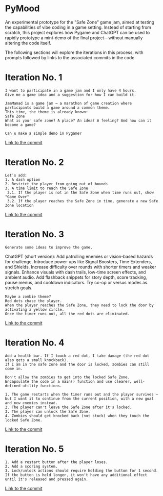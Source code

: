 # PyMood
An experimental prototype for the "Safe Zone" game jam, aimed at testing the capabilities of vibe coding in a game setting. Instead of starting from scratch, this project explores how Pygame and ChatGPT can be used to rapidly prototype a mini-demo of the final project—without manually altering the code itself.

The following sections will explore the iterations in this process, with prompts followed by links to the associated commits in the code.


# Iteration No. 1
```
I want to participate in a game jam and I only have 4 hours.
Give me a game idea and a suggestion for how I can build it.

JamMamad is a game jam — a marathon of game creation where participants build a game around a common theme.
This time, the theme is already known:
Safe Zone
What is your safe zone? A place? An idea? A feeling? And how can it become a game?
```
```
Can u make a simple demo in Pygame?
```

[Link to the commit](https://github.com/yarinbnyamin/PyMood/tree/7632b919faf94e2e216b0a4c3365b6d815fb121e)


# Iteration No. 2
```
Let’s add:
1. A dash option
2. Restrict the player from going out of bounds
3. A time limit to reach the Safe Zone
 3.1. If the player is not in the Safe Zone when time runs out, show "Game Over"
 3.2. If the player reaches the Safe Zone in time, generate a new Safe Zone location
```

[Link to the commit](https://github.com/yarinbnyamin/PyMood/tree/df5ed6d76208313c082c2adb549abe09dece3aaa)


# Iteration No. 3
```
Generate some ideas to improve the game.
```
ChatGPT (short version): Add patrolling enemies or vision-based hazards for challenge. Introduce power-ups like Signal Boosters, Time Extenders, and Shields. Increase difficulty over rounds with shorter timers and weaker signals. Enhance visuals with dash trails, low-time screen effects, and ambient audio. Add flashback snippets for story depth, score tracking, pause menus, and cooldown indicators. Try co-op or versus modes as stretch goals.
```
Maybe a zombie theme?
Red dots chase the player.
When the player reaches the Safe Zone, they need to lock the door by activating a yellow circle.
Once the timer runs out, all the red dots are eliminated.
```

[Link to the commit](https://github.com/yarinbnyamin/PyMood/tree/d5bfc013c0572b8390e9b89f187a85e5469b3dd4)


# Iteration No. 4
```
Add a health bar. If I touch a red dot, I take damage (the red dot also gets a small knockback).  
If I am in the safe zone and the door is locked, zombies can still come in.
```
```
Don't allow the zombies to get into the locked Safe Zone.
Encapsulate the code in a main() function and use clearer, well-defined utility functions.
```
```
1. The game restarts when the timer runs out and the player survives — but I want it to continue from the current position, with a new goal and new enemies instead.
2. The player can't leave the Safe Zone after it's locked.
3. The player can unlock the Safe Zone.
4. Zombies should get knocked back (not stuck) when they touch the locked Safe Zone.
```

[Link to the commit](https://github.com/yarinbnyamin/PyMood/tree/89f80cb57250bffdef99329590ec629ebf4cdef0)


# Iteration No. 5
```
1. Add a restart button after the player loses.
2. Add a scoring system.
3. Lock/unlock actions should require holding the button for 1 second. If the button is held longer, it won't have any additional effect until it's released and pressed again.
```

[Link to the commit](https://github.com/yarinbnyamin/PyMood)
